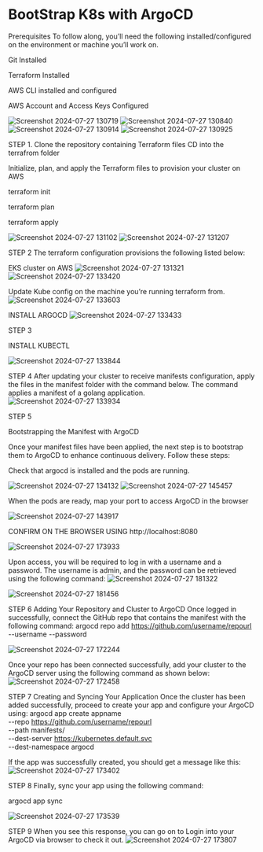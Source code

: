 # BootStrap K8s with ArgoCD
Prerequisites
To follow along, you’ll need the following installed/configured on the environment or machine you’ll work on.

Git Installed

Terraform Installed

AWS CLI installed and configured

AWS Account and Access Keys Configured

![Screenshot 2024-07-27 130719](https://github.com/user-attachments/assets/fc399c9a-6f5e-44d7-b61d-cca6b1bd2a76)
![Screenshot 2024-07-27 130840](https://github.com/user-attachments/assets/6fda1916-d206-4cc7-a9cc-d7785cb3c6db)
![Screenshot 2024-07-27 130914](https://github.com/user-attachments/assets/63ed9ee9-bc8b-4b2b-acd3-19ce70217d21)
![Screenshot 2024-07-27 130925](https://github.com/user-attachments/assets/5ddf688c-a3fb-4df8-9fed-fca2476189ba)

 STEP 1. 
 Clone the repository containing Terraform files
 CD into the terrafrom folder 
 
 Initialize, plan, and apply the Terraform files to provision your cluster on AWS
 
terraform init

terraform plan

terraform apply

 ![Screenshot 2024-07-27 131102](https://github.com/user-attachments/assets/5cc43694-b066-458a-97e0-5e4258e0202a)
![Screenshot 2024-07-27 131207](https://github.com/user-attachments/assets/ad7c7d71-86f4-4325-9c81-8a1532501d5d)

STEP 2
The terraform configuration provisions the following listed below:

EKS cluster on AWS
![Screenshot 2024-07-27 131321](https://github.com/user-attachments/assets/01fc4765-81d9-435c-8402-6286b943d5c3)
![Screenshot 2024-07-27 133420](https://github.com/user-attachments/assets/c6f724b3-e000-43bb-b9ce-1809db2492d7)

Update Kube config on the machine you’re running terraform from.
![Screenshot 2024-07-27 133603](https://github.com/user-attachments/assets/a89a79c8-01c9-47eb-b1db-1ae05ff6d88c)


INSTALL ARGOCD
![Screenshot 2024-07-27 133433](https://github.com/user-attachments/assets/1b36de78-08d3-4c93-9958-f030ccc5d262)


STEP 3

INSTALL KUBECTL 

![Screenshot 2024-07-27 133844](https://github.com/user-attachments/assets/e4583f61-f608-4c7e-b36a-da0521e19031)


STEP 4
After updating your cluster to receive manifests configuration, apply the files in the manifest folder with the command below. The command applies a manifest of a golang application.
![Screenshot 2024-07-27 133934](https://github.com/user-attachments/assets/70177766-3c75-4d46-9be6-7f0dab1b5b19)

STEP 5

Bootstrapping the Manifest with ArgoCD

Once your manifest files have been applied, the next step is to bootstrap them to ArgoCD to enhance continuous delivery. Follow these steps:

Check that argocd is installed and the pods are running.

![Screenshot 2024-07-27 134132](https://github.com/user-attachments/assets/95d9d29e-13e9-418b-929a-18b024e24d76)
![Screenshot 2024-07-27 145457](https://github.com/user-attachments/assets/4352a22e-bcf3-4fab-8e83-d714e7fe6652)

When the pods are ready, map your port to access ArgoCD in the browser

![Screenshot 2024-07-27 143917](https://github.com/user-attachments/assets/6a5c0e6b-44b3-40cb-a4bd-9580b248671f)

CONFIRM ON THE BROWSER USING http://localhost:8080

![Screenshot 2024-07-27 173933](https://github.com/user-attachments/assets/c9295781-9088-4480-8a88-1ff15a1bb243)


Upon access, you will be required to log in with a username and a password. The username is admin, and the password can be retrieved using the following command:
![Screenshot 2024-07-27 181322](https://github.com/user-attachments/assets/4d7f6215-82a0-400d-801e-c244948deadf)

![Screenshot 2024-07-27 181456](https://github.com/user-attachments/assets/e7e74006-b6a5-43d5-b9bb-d4bade646513)


STEP 6
Adding Your Repository and Cluster to ArgoCD
Once logged in successfully, connect the GitHub repo that contains the manifest with the following command:
argocd repo add https://github.com/username/repourl --username <your-github-username> --password <your-personal-access-token>

![Screenshot 2024-07-27 172244](https://github.com/user-attachments/assets/42bc6cb6-7573-4ae3-b9a0-40a38b3eb152)

Once your repo has been connected successfully, add your cluster to the ArgoCD server using the following command as shown below:
![Screenshot 2024-07-27 172458](https://github.com/user-attachments/assets/58907bed-a19b-4deb-94a0-d8ed3f4e0610)

STEP 7
Creating and Syncing Your Application
Once the cluster has been added successfully, proceed to create your app and configure your ArgoCD using:
argocd app create appname \
   --repo https://github.com/username/repourl \
   --path manifests/ \
   --dest-server https://kubernetes.default.svc \
   --dest-namespace argocd
   
If the app was successfully created, you should get a message like this:
![Screenshot 2024-07-27 173402](https://github.com/user-attachments/assets/410bd2b9-15c0-4c28-ada6-a4d1c8dc53ea)

STEP 8
Finally, sync your app using the following command:

argocd app sync <app-NAME>

![Screenshot 2024-07-27 173539](https://github.com/user-attachments/assets/7a2008ef-af28-4b9a-b694-6cea77103369)

STEP 9
When you see this response, you can go on to Login into your ArgoCD via browser to check it out.
![Screenshot 2024-07-27 173807](https://github.com/user-attachments/assets/490e67ac-53d0-4261-9ece-e2e5f94cc037)



   







 
